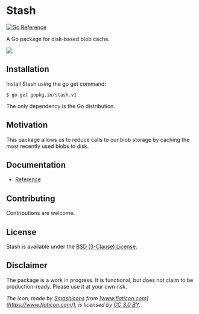# Stash

[![Go Reference](https://pkg.go.dev/badge/gopkg.in/stash.v1.svg)](https://pkg.go.dev/gopkg.in/stash.v1)

A Go package for disk-based blob cache.

![](https://github.com/go-stash/stash/raw/master/folder.png)

## Installation

Install Stash using the go get command:

    $ go get gopkg.in/stash.v1

The only dependency is the Go distribution.

## Motivation

This package allows us to reduce calls to our blob storage by caching the most recently used blobs to disk.

## Documentation

- [Reference](https://godoc.org/gopkg.in/stash.v1)

## Contributing

Contributions are welcome.

## License

Stash is available under the [BSD (3-Clause) License](https://opensource.org/licenses/BSD-3-Clause).

## Disclaimer

The package is a work in progress. It is functional, but does not claim to be production-ready. Please use it at your own risk.

_The icon, made by [Smashicons](https://www.flaticon.com/authors/smashicons) from [www.flaticon.com](https://www.flaticon.com/), is licensed by [CC 3.0 BY](http://creativecommons.org/licenses/by/3.0/)._
